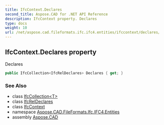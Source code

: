 ```yaml
---
title: IfcContext.Declares
second_title: Aspose.CAD for .NET API Reference
description: IfcContext property. Declares
type: docs
weight: 10
url: /net/aspose.cad.fileformats.ifc.ifc4.entities/ifccontext/declares/
---
```

## IfcContext.Declares property

Declares

```csharp
public IfcCollection<IfcRelDeclares> Declares { get; }
```

### See Also

* class [IfcCollection&lt;T&gt;](../../../aspose.cad.fileformats.ifc/ifccollection-1/)
* class [IfcRelDeclares](../../ifcreldeclares/)
* class [IfcContext](../)
* namespace [Aspose.CAD.FileFormats.Ifc.IFC4.Entities](../../ifccontext/)
* assembly [Aspose.CAD](../../../)


